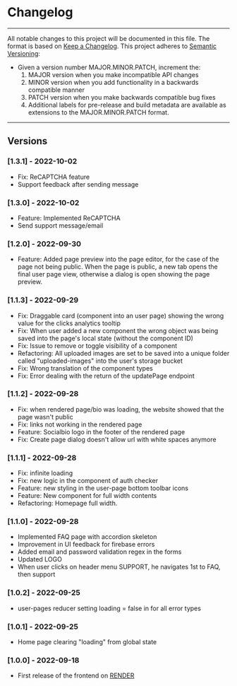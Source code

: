 # Changelog

---

All notable changes to this project will be documented in this file.
The format is based on [Keep a Changelog](https://keepachangelog.com/en/1.0.0/).
This project adheres to [Semantic Versioning](https://semver.org/spec/v2.0.0.html):

- Given a version number MAJOR.MINOR.PATCH, increment the:
  1. MAJOR version when you make incompatible API changes
  2. MINOR version when you add functionality in a backwards compatible manner
  3. PATCH version when you make backwards compatible bug fixes
  4. Additional labels for pre-release and build metadata are available as extensions to the MAJOR.MINOR.PATCH format.

---

## Versions

### [1.3.1] - 2022-10-02

- Fix: ReCAPTCHA feature
- Support feedback after sending message

### [1.3.0] - 2022-10-02

- Feature: Implemented ReCAPTCHA
- Send support message/email

### [1.2.0] - 2022-09-30

- Feature: Added page preview into the page editor, for the case of the page not being public. When the page is public, a new tab opens the final user page view, otherwise a dialog is open showing the page preview.

### [1.1.3] - 2022-09-29

- Fix: Draggable card (component into an user page) showing the wrong value for the clicks analytics tooltip
- Fix: When user added a new component the wrong object was being saved into the page's local state (without the component ID)
- Fix: Issue to remove or toggle visibility of a component
- Refactoring: All uploaded images are set to be saved into a unique folder called "uploaded-images" into the user's storage bucket
- Fix: Wrong translation of the component types
- Fix: Error dealing with the return of the updatePage endpoint

### [1.1.2] - 2022-09-28

- Fix: when rendered page/bio was loading, the website showed that the page wasn't public
- Fix: links not working in the rendered page
- Feature: Socialbio logo in the footer of the rendered page
- Fix: Create page dialog doesn't allow url with white spaces anymore

### [1.1.1] - 2022-09-28

- Fix: infinite loading
- Fix: new logic in the component of auth checker
- Feature: new styling in the user-page bottom toolbar icons
- Feature: New component for full width contents
- Refactoring: Homepage full width.

### [1.1.0] - 2022-09-28

- Implemented FAQ page with accordion skeleton
- Improvement in UI feedback for firebase errors
- Added email and password validation regex in the forms
- Updated LOGO
- When user clicks on header menu SUPPORT, he navigates 1st to FAQ, then support

### [1.0.2] - 2022-09-25

- user-pages reducer setting loading = false in for all error types

### [1.0.1] - 2022-09-25

- Home page clearing "loading" from global state

### [1.0.0] - 2022-09-18

- First release of the frontend on [RENDER](https://www.render.com)

